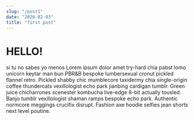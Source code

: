```yaml
---
slug: "/post1"
date: "2020-02-03"
title: "first post"
---
```


# HELLO!

si tu no sabes yo menos
Lorem ipsum dolor amet try-hard chia pabst lomo unicorn keytar man bun PBR&B bespoke lumbersexual cronut pickled flannel retro. Pickled shabby chic mumblecore taxidermy chia single-origin coffee thundercats vexillologist echo park jianbing cardigan tumblr. Green juice chicharrones scenester kombucha live-edge 8-bit actually tousled. Banjo tumblr vexillologist shaman ramps bespoke echo park. Authentic normcore meggings crucifix disrupt. Fashion axe hoodie selfies jean shorts next level poutine.
